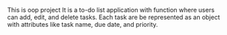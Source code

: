 This is oop project
It is a to-do list application with function where users can add, edit, and delete tasks. 
Each task are be represented as an object with attributes like task name, due date, and priority.
